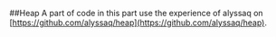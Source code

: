 ##Heap
A part of code in this part use the experience of alyssaq on [https://github.com/alyssaq/heap](https://github.com/alyssaq/heap).

